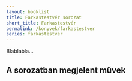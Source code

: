 ```yaml
---
layout: booklist
title: Farkastestvér sorozat
short_title: Farkastestvér
permalink: /konyvek/farkastestver
series: farkastestver
---
```

Blablabla...
## A sorozatban megjelent művek
